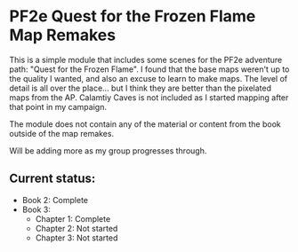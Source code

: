 # PF2e Quest for the Frozen Flame Map Remakes

This is a simple module that includes some scenes for the PF2e adventure path: "Quest for the Frozen Flame". I found that the base maps weren't up to the quality I wanted, and also an excuse to learn to make maps. The level of detail is all over the place... but I think they are better than the pixelated maps from the AP. Calamtiy Caves is not included as I started mapping after that point in my campaign.

The module does not contain any of the material or content from the book outside of the map remakes. 

Will be adding more as my group progresses through.

## Current status:
- Book 2: Complete
- Book 3:
  - Chapter 1: Complete
  - Chapter 2: Not started
  - Chapter 3: Not started
